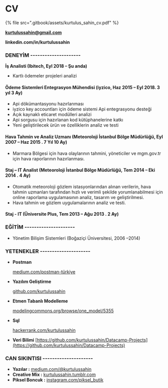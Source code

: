 # CV

{% file src=".gitbook/assets/kurtulus\_sahin\_cv.pdf" %}

**kurtulussahin@gmail.com**

**linkedin.com/in/kurtulussahin**

### **DENEYİM ---------------------**

**İş Analisti \(Ibitech, Eyl 2018 – Şu anda\)**

* Kartlı ödemeler projeleri analizi

#### **Ödeme Sistemleri Entegrasyon Mühendisi \(iyzico, Haz 2015 – Eyl 2018. 3 yıl 3 Ay\)**

* Api dökümantasyonu hazırlanması
* iyzico key accountları için ödeme sistemi Api entegrasyonu desteği
* Açık kaynaklı eticaret modülleri analizi
* Api sorgusu için hazırlanan kod kütüphanelerine katkı
* Yeni geliştirilecek ürün ve özelliklerin analiz ve testi

#### **Hava Tahmin ve Analiz Uzmanı \(Meteoroloji İstanbul Bölge Müdürlüğü, Eyl 2007 – Haz 2015 . 7 Yıl 10 Ay\)**

* Marmara Bölgesi için hava olaylarının tahmini, yöneticiler ve mgm.gov.tr için hava raporlarının hazırlanması.

#### **Staj – IT Analist \(Meteoroloji İstanbul Bölge Müdürlüğü, Tem 2014 – Eki 2014 . 4 Ay\)**

* Otomatik meteoroloji gözlem istasyonlarından alınan verilerin, hava tahmin uzmanları tarafından hızlı ve verimli şekilde yorumlanabilmesi için online raporlama uygulamasının analiz, tasarım ve geliştirilmesi.
*  Hava tahmin ve gözlem uygulamalarının analiz ve testi.

#### **Staj - IT \(Üniversite Plus, Tem 2013 – Ağu 2013 . 2 Ay\)**

### **EĞİTİM            ---------------------**

* Yönetim Bilişim Sistemleri \(Boğaziçi Üniversitesi, 2006 –2014\)

### **YETENEKLER ---------------------**

* **Postman**

  [medium.com/postman-türkiye](https://www.medium.com/postman-t%C3%BCrkiye)

* **Yazılım Geliştirme**

  [github.com/kurtulussahin](https://www.github.com/kurtulussahin)

* **Etmen Tabanlı Modelleme**

  [modelingcommons.org/browse/one\_model/5355](http://www.modelingcommons.org/browse/one_model/5355)

* **Sql**

  [hackerrank.com/kurtulussahin](https://www.hackerrank.com/kurtulussahin)

* **Veri Bilimi** [https://github.com/kurtulussahin/Datacamp-Projects](https://github.com/kurtulussahin/Datacamp-Projects)

### **CAN SIKINTISI ---------------------**

* **Yazılar :** [medium.com/@kurtulussahin](https://www.medium.com/@kurtulussahin)
* **Creative Mix :** [kurtulussahin.tumblr.com](http://www.kurtulussahin.tumblr.com/)
* **Piksel Boncuk :** [instagram.com/piksel\_butik](https://www.instagram.com/piksel_butik)



